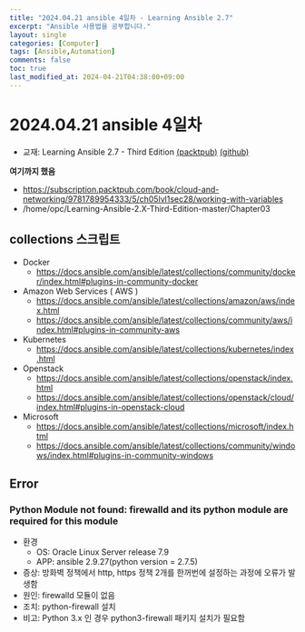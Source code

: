 ```yaml
---
title: "2024.04.21 ansible 4일차 - Learning Ansible 2.7"
excerpt: "Ansible 사용법을 공부합니다."
layout: single
categories: [Computer]
tags: [Ansible,Automation]
comments: false
toc: true
last_modified_at: 2024-04-21T04:38:00+09:00
---
```



# 2024.04.21 ansible 4일차

- 교재: Learning Ansible 2.7 - Third Edition [(packtpub)](https://www.packtpub.com/product/learning-ansible-27-third-edition/9781789954333) [(github)](https://github.com/PacktPublishing/Learning-Ansible-2.X-Third-Edition)


**여기까지 했음**
  * https://subscription.packtpub.com/book/cloud-and-networking/9781789954333/5/ch05lvl1sec28/working-with-variables
  * /home/opc/Learning-Ansible-2.X-Third-Edition-master/Chapter03


## collections 스크립트

* Docker
  * https://docs.ansible.com/ansible/latest/collections/community/docker/index.html#plugins-in-community-docker
* Amazon Web Services ( AWS )
  * https://docs.ansible.com/ansible/latest/collections/amazon/aws/index.html
  * https://docs.ansible.com/ansible/latest/collections/community/aws/index.html#plugins-in-community-aws
* Kubernetes
  * https://docs.ansible.com/ansible/latest/collections/kubernetes/index.html
* Openstack 
  * https://docs.ansible.com/ansible/latest/collections/openstack/index.html
  * https://docs.ansible.com/ansible/latest/collections/openstack/cloud/index.html#plugins-in-openstack-cloud
* Microsoft
  * https://docs.ansible.com/ansible/latest/collections/microsoft/index.html
  * https://docs.ansible.com/ansible/latest/collections/community/windows/index.html#plugins-in-community-windows





## Error

### Python Module not found: firewalld and its python module are required for this module

* 환경
  * OS: Oracle Linux Server release 7.9
  * APP: ansible 2.9.27(python version = 2.7.5)
* 증상: 방화벽 정책에서 http, https 정책 2개를 한꺼번에 설정하는 과정에 오류가 발생함
* 원인: firewalld 모듈이 없음
* 조치: python-firewall 설치
* 비고: Python 3.x 인 경우 python3-firewall 패키지 설치가 필요함
